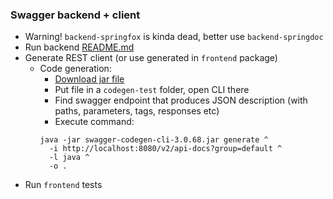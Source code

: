 ### Swagger backend + client
* Warning! `backend-springfox` is kinda dead, better use `backend-springdoc`
* Run backend [README.md](backend-springdoc/README.md)
* Generate REST client (or use generated in `frontend` package)
  * Code generation:
    * [Download jar file](https://mvnrepository.com/artifact/io.swagger.codegen.v3/swagger-codegen-cli/3.0.68)
    * Put file in a `codegen-test` folder, open CLI there
    * Find swagger endpoint that produces JSON description (with paths, parameters, tags, responses etc)
    * Execute command:
    ```
    java -jar swagger-codegen-cli-3.0.68.jar generate ^
      -i http://localhost:8080/v2/api-docs?group=default ^
      -l java ^
      -o .
    ```
* Run `frontend` tests

